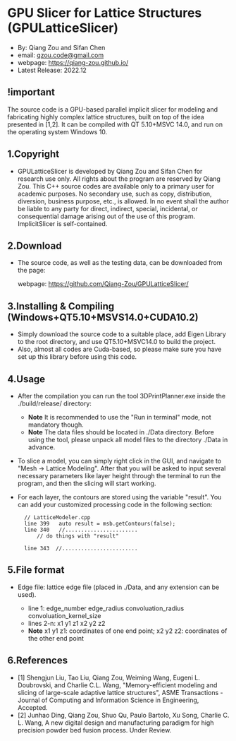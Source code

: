 # GPU Slicer for Lattice Structures (GPULatticeSlicer)

- By: Qiang Zou and Sifan Chen
-  email: qzou.code@gmail.com
- webpage: https://qiang-zou.github.io/
- Latest Release: 2022.12

## !important
The source code is a GPU-based parallel implicit slicer for modeling and fabricating highly complex lattice structures, built on top of the idea presented in [1,2]. It can be compiled with QT 5.10+MSVC 14.0, and run on the operating system Windows 10.

1.Copyright
-----------

- GPULatticeSlicer is developed by Qiang Zou and Sifan Chen for research use only. All rights about the program are reserved by Qiang Zou. This C++ source codes are available only to a primary user for academic purposes. No secondary use, such as copy, distribution, diversion, business purpose, etc., is allowed. In no event shall the author be liable to any party for direct, indirect, special, incidental, or consequential damage arising out of the use of this program. ImplicitSlicer is self-contained. 


2.Download
----------

- The source code, as well as the testing data, can be downloaded from the page: 
  
  webpage: https://github.com/Qiang-Zou/GPULatticeSlicer/


3.Installing & Compiling (Windows+QT5.10+MSVS14.0+CUDA10.2)
-------------------------------------------

- Simply download the source code to a suitable place, add Eigen Library to the root directory, and use QT5.10+MSVC14.0 to build the project.
- Also, almost all codes are Cuda-based, so please make sure you have set up this library before using this code.

4.Usage
-------

- After the compilation you can run the tool 3DPrintPlanner.exe inside the ./build/release/ directory:

	- **Note** It is recommended to use the "Run in terminal" mode, not mandatory though.  
	- **Note** The data files should be located in ./Data directory. Before using the tool, please unpack all model files to the directory ./Data in advance.  

- To slice a model, you can simply right click in the GUI, and navigate to "Mesh -> Lattice Modeling". After that you will be asked to input several necessary parameters like layer height through the terminal to run the program, and then the slicing will start working.

- For each layer, the contours are stored using the variable "result". You can add your customized processing code in the following section:

		// LatticeModeler.cpp
		line 399   auto result = msb.getContours(false);
		line 340   //.......................
			// do things with "result"
			
		line 343  //........................



5.File format
-------------

- Edge file: lattice edge file (placed in ./Data, and any extension can be used).

	- line 1:	edge_number edge_radius convoluation_radius convoluation_kernel_size
	- lines 2-n:	x1 y1 z1 x2 y2 z2
	- **Note** x1 y1 z1: coordinates of one end point; x2 y2 z2: coordinates of the other end point


6.References
-------------
- [1] Shengjun Liu, Tao Liu, Qiang Zou, Weiming Wang, Eugeni L. Doubrovski, and Charlie C.L. Wang, "Memory-efficient modeling and slicing of large-scale adaptive lattice structures", ASME Transactions - Journal of Computing and Information Science in Engineering, Accepted.
- [2] Junhao Ding, Qiang Zou, Shuo Qu, Paulo Bartolo, Xu Song, Charlie C. L. Wang, A new digital design and manufacturing paradigm for high precision powder bed fusion process. Under Review.

